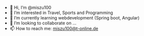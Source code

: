- 👋 Hi, I’m @miszu100
- 👀 I’m interested in Travel, Sports and Programming
- 🌱 I’m currently learning webdevelopment (Spring boot, Angular)
- 💞️ I’m looking to collaborate on ...
- 📫 How to reach me: miszu100@t-online.de

<!---
miszu100/miszu100 is a ✨ special ✨ repository because its `README.md` (this file) appears on your GitHub profile.
You can click the Preview link to take a look at your changes.
--->
